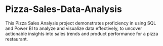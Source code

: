 # Pizza-Sales-Data-Analysis
This Pizza Sales Analysis project demonstrates proficiency in using SQL and Power BI to analyze and visualize data effectively, to uncover actionable insights into sales trends and product performance for a pizza restaurant.
